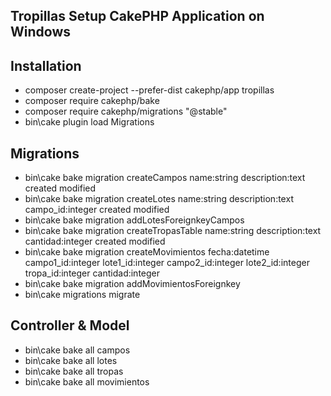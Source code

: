 ## Tropillas Setup CakePHP Application on Windows

## Installation

- composer create-project --prefer-dist cakephp/app tropillas
- composer require cakephp/bake
- composer require cakephp/migrations "@stable"
- bin\cake plugin load Migrations
   
## Migrations
- bin\cake bake migration createCampos name:string description:text created modified
- bin\cake bake migration createLotes name:string description:text campo_id:integer created modified
- bin\cake bake migration addLotesForeignkeyCampos
- bin\cake bake migration createTropasTable name:string description:text cantidad:integer created modified
- bin\cake bake migration createMovimientos fecha:datetime campo1_id:integer lote1_id:integer campo2_id:integer lote2_id:integer tropa_id:integer cantidad:integer
- bin\cake bake migration addMovimientosForeignkey
- bin\cake migrations migrate

## Controller & Model
- bin\cake bake all campos
- bin\cake bake all lotes
- bin\cake bake all tropas
- bin\cake bake all movimientos

